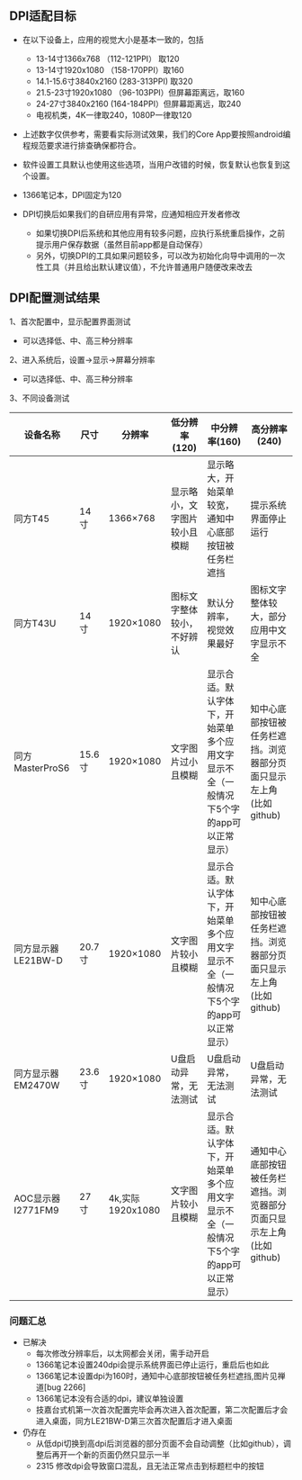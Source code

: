 ## DPI适配目标

- 在以下设备上，应用的视觉大小是基本一致的，包括
   - 13-14寸1366x768 （112-121PPI） 取120
   - 13-14寸1920x1080  （158-170PPI）取160
   - 14.1-15.6寸3840x2160 (283-313PPI) 取320
   - 21.5-23寸1920x1080 （96-103PPI）但屏幕距离远，取160
   - 24-27寸3840x2160 (164-184PPI）但屏幕距离远，取240
   - 电视机类，4K一律取240，1080P一律取120
- 上述数字仅供参考，需要看实际测试效果，我们的Core App要按照android编程规范要求进行排查确保都符合。

- 软件设置工具默认也使用这些选项，当用户改错的时候，恢复默认也恢复到这个设置。
- 1366笔记本，DPI固定为120
- DPI切换后如果我们的自研应用有异常，应通知相应开发者修改
   - 如果切换DPI后系统和其他应用有较多问题，应执行系统重启操作，之前提示用户保存数据（虽然目前app都是自动保存）
   - 另外，切换DPI的工具如果问题较多，可以改为初始化向导中调用的一次性工具（并且给出默认建议值），不允许普通用户随便改来改去

## DPI配置测试结果

1、首次配置中，显示配置界面测试

- 可以选择低、中、高三种分辨率

2、进入系统后，设置->显示->屏幕分辨率

- 可以选择低、中、高三种分辨率

3、不同设备测试

设备名称|尺寸|分辨率|低分辨率(120)|中分辨率(160)|高分辨率(240)|
-----|-----|-----|-----|-----|-----|
同方T45|14寸|1366×768|显示略小，文字图片较小且模糊|显示略大，开始菜单较宽，通知中心底部按钮被任务栏遮挡|提示系统界面停止运行|
同方T43U|14寸|1920×1080|图标文字整体较小，不好辨认|默认分辨率，视觉效果最好|图标文字整体较大，部分应用中文字显示不全|
同方MasterProS6|15.6寸|1920×1080|文字图片过小且模糊|显示合适。默认字体下，开始菜单多个应用文字显示不全（一般情况下5个字的app可以正常显示）|知中心底部按钮被任务栏遮挡。浏览器部分页面只显示左上角(比如github)|
同方显示器LE21BW-D|20.7寸|1920×1080|文字图片较小且模糊|显示合适。默认字体下，开始菜单多个应用文字显示不全（一般情况下5个字的app可以正常显示）|知中心底部按钮被任务栏遮挡。浏览器部分页面只显示左上角(比如github)|
同方显示器EM2470W|23.6寸|1920×1080|U盘启动异常，无法测试|U盘启动异常，无法测试|U盘启动异常，无法测试|
AOC显示器I2771FM9|27寸|4k,实际1920x1080|文字图片较小且模糊|显示合适。默认字体下，开始菜单多个应用文字显示不全（一般情况下5个字的app可以正常显示）|通知中心底部按钮被任务栏遮挡。浏览器部分页面只显示左上角(比如github)|

### 问题汇总
- 已解决
   - 每次修改分辨率后，以太网都会关闭，需手动开启
   - 1366笔记本设置240dpi会提示系统界面已停止运行，重启后也如此
   - 1366笔记本设置dpi为160时，通知中心底部按钮被任务栏遮挡,图片见禅道[bug 2266]
   - 1366笔记本没有合适的dpi，建议单独设置
   - 技嘉台式机第一次首次配置完毕会再次进入首次配置，第二次配置后才会进入桌面，同方LE21BW-D第三次首次配置后才进入桌面
- 仍存在
   - 从低dpi切换到高dpi后浏览器的部分页面不会自动调整（比如github），调整后再开一个新的页面仍然只显示一半
   - 2315 修改dpi会导致窗口混乱，且无法正常点击到标题栏中的按钮
